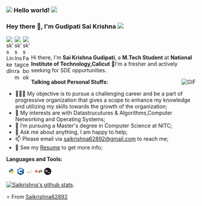 ### <img src="https://github.com/TheDudeThatCode/TheDudeThatCode/blob/master/Assets/Hi.gif" width="29px"> Hello world!&nbsp;<img src="https://github.com/TheDudeThatCode/TheDudeThatCode/blob/master/Assets/Earth.gif" width="24px">
### Hey there 👋, I'm Gudipati Sai Krishna <img src="https://github.com/TheDudeThatCode/TheDudeThatCode/blob/master/Assets/Mario_Hello_Big.gif" width="30px">
<a href="https://www.linkedin.com/in/saikrishna62892/">
  <img align="left" alt="sk's LinkedIn" width="22px" src="https://cdn.jsdelivr.net/npm/simple-icons@v3/icons/linkedin.svg" />
</a>
<a href="https://www.instagram.com/saikrishna62892/">
  <img align="left" alt="sk's Instagram" width="22px" src="https://cdn.jsdelivr.net/npm/simple-icons@v3/icons/instagram.svg" />
</a>
<a href="https://www.facebook.com/saikrishna62892/">
  <img align="left" alt="sk's Facebook" width="22px" src="https://cdn.jsdelivr.net/npm/simple-icons@v3/icons/facebook.svg" />
</a>

<br />
<br />

Hi there, I'm **Sai Krishna Gudipati**, a **M.Tech Student** at **National Institute of Technology,Calicut** 🚀I'm a fresher and actively seeking for SDE oppurtunities.

 <img align="right" alt="GIF" src="https://i.pinimg.com/originals/e4/26/70/e426702edf874b181aced1e2fa5c6cde.gif" />

**Talking about Personal Stuffs:**

- 👨🏽‍💻 My objective is to pursue a challenging career and be a part of progressive organization that gives a scope to enhance my knowledge and utilizing my skills towards the growth of the organization;
- 🤔 My interests are with Datastrucutures & Algorithms,Computer Networking and Operating Systems;
- 💼 I’m pursuing a Master's degree in Computer Science at NITC;
- 💬 Ask me about anything, I am happy to help;
- 📫 Please email via saikrishna62892@gmail.com to reach me;
- 📝 See my [Resume](https://docs.google.com/document/d/1aKsyFIwVnAIcUFW8DKyoKKxJ-BvB1MD9QvQfzUVrTOE/edit?usp=sharing) to get more info;


**Languages and Tools:**  

<code><img height="20" src=""></code>
<code><img height="20" src="https://raw.githubusercontent.com/github/explore/80688e429a7d4ef2fca1e82350fe8e3517d3494d/topics/python/python.png"></code>
<code><img height="20" src="https://raw.githubusercontent.com/github/explore/80688e429a7d4ef2fca1e82350fe8e3517d3494d/topics/cpp/cpp.png"></code>
<code><img height="20" src="https://raw.githubusercontent.com/github/explore/80688e429a7d4ef2fca1e82350fe8e3517d3494d/topics/mysql/mysql.png"></code>
<code><img height="20" src="https://raw.githubusercontent.com/github/explore/80688e429a7d4ef2fca1e82350fe8e3517d3494d/topics/git/git.png"></code>
<code><img height="20" src="https://raw.githubusercontent.com/github/explore/80688e429a7d4ef2fca1e82350fe8e3517d3494d/topics/terminal/terminal.png"></code>

[![Saikrishna's github stats](https://github-readme-stats.vercel.app/api?username=saikrishna62892)](https://github.com/saikrishna62892/github-readme-stats).

⭐️ From [Saikrishna62892](https://github.com/saikrishna62892)

